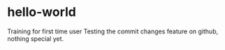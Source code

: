 # hello-world
Training for first time user
Testing the commit changes feature on github, nothing special yet.
